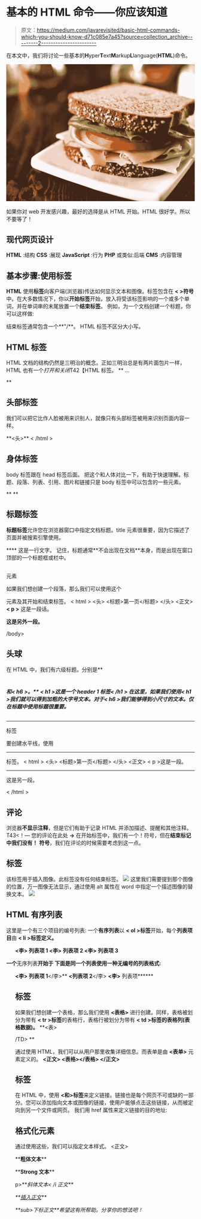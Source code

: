 # 基本的 HTML 命令——你应该知道

> 原文：<https://medium.com/javarevisited/basic-html-commands-which-you-should-know-d71c085e7a45?source=collection_archive---------2----------------------->

在本文中，我们将讨论一些基本的**H**yper**T**ext**M**arkup**L**language(**HTML**)命令。

[![](img/88cb5fc02bff206fd6eb058b5b1a3073.png)](https://www.java67.com/2020/08/5-best-online-courses-to-learn-html-5.html)

如果你对 web 开发感兴趣，最好的选择是从 HTML 开始。HTML 很好学。所以不要等了！

## 现代网页设计

**HTML** :结构
**CSS** :展现
**JavaScript** :行为
**PHP** 或类似:后端
**CMS** :内容管理

## 基本步骤:使用标签

**HTML** 使用**标签**向客户端(浏览器)传达如何显示文本和图像。标签包含在 **< >符号**中。在大多数情况下，你以**开始标签**开始，放入将受该标签影响的一个或多个单词，并在单词串的末尾放置一个**结束标签**。
例如，为一个文档创建一个标题，你可以这样做:
<title>HTML</title>
结束标签通常包含一个**"/**。
HTML 标签不区分大小写。

## HTML 标签

HTML 文档的结构仍然是三明治的概念。正如三明治总是有两片面包片一样，HTML 也有一个*打开和关闭*T42【HTML 标签。
**<html>
…
</html>**

## 头部标签

我们可以把它比作人脸被用来识别人，就像只有头部标签被用来识别页面内容一样。
<html>
**<头></头>**
< /html >

## 身体标签

body 标签跟在 head 标签后面。
把这个和人体对比一下，有助于快速理解。标题、段落、列表、引用、图片和链接只是 body 标签中可以包含的一些元素。
<html>
<head>
</head>
**<body>
</body>**
</html>

## 标题标签

**标题标签**允许您在浏览器窗口中指定文档标题。title 元素很重要，因为它描述了页面并被搜索引擎使用。
<html>
<head>
**<title>**首页**</title>**
</head>
<body>
这是一行文字。
</body>
</html>
记住，标题通常**不会出现在文档**本身，而是出现在窗口顶部的一个标题框或栏中。

## 

元素

如果我们想创建一个段落，那么我们可以使用这个

元素及其开始和结束标签。
< html >
<头>
<标题>第一页</标题>
</头>
<正文>
**< p >** 这是一段话。**</p>**
**<p>**这是另外一段。**</p>**
/body>
</html>

## 头球

在 HTML 中，我们有六级标题。分别是**<h1><H2><H3><H4><H5>和< h6 >。**
< h1 >这是一个 header 1 标签< /h1 >
在这里，如果我们使用< h1 >我们就可以得到加粗的大字号文本。对于< h6 >我们能够得到小尺寸的文本。仅在标题中使用标题**很重要。**

## 

* * *

标签

要创建水平线，使用

* * *

标签。
< html >
<头>
<标题>第一页</标题>
</头>
<正文>
< p >这是一段。</p>
**<HR>**
<p>这是另一段。</p>
</正文>
< /html >

## 评论

浏览器**不显示注释**，但是它们有助于记录 HTML 并添加描述、提醒和其他注释。
T43<！— 您的评论在此处 **→**
在开始标签中，我们有一个！符号，但在**结束标记中我们没有！** **符号**，我们在评论的时候需要考虑到这一点。

## 标签

该标签用于插入图像。此标签没有任何结束标签。
**<img src = " image . jpg "/>**
这里我们需要提到那个图像的位置，万一图像无法显示，通过使用 alt 属性在 word 中指定一个描述图像的替换文本。
**<img src = " image . jpg " alt = " "/>**

## HTML 有序列表

这里是一个有三个项目的编号列表:
一个**有序列表**以 **< ol >标签**开始，每个**列表项目**由 **< li >标签定义。**
**<ol>
**<李>** 列表项 1
**<李>** 列表项 2
**<李>** 列表项 3
**</ol>**
一个**无序列表**开始于
下面是同一个列表使用一种无编号的列表格式:
**<ul>**
**<李>** 列表项 1**</李>**
**<列表项 2**</李>
**<李>** 列表项******

## 标签

如果我们想创建一个表格，那么我们使用 **<表格>** 进行创建。同样，表格被划分为带有 **< tr >标签**的表格行，表格行被划分为带有 **< td >标签的表格列(表格数据)。**
**<表>
<tr>
<TD></TD>
<TD></TD>
<TD>/TD>
</tr>** 

通过使用 HTML，我们可以从用户那里收集详细信息。而表单是由 **<表单>** 元素定义的。
**<正文>
<表格></表格>
</正文>**

## 标签

在 HTML 中，使用 **<和>标签**来定义链接。链接也是每个网页不可或缺的一部分。您可以添加指向文本或图像的链接，使用户能够点击这些链接，从而被定向到另一个文件或网页。
我们用 href 属性来定义链接的目的地址:
**<a href = " "></a>**

## 格式化元素

通过使用这些，我们可以指定文本样式。
<正文>
<p>**<b>粗体文本</b>**</p>
<p>**<Strong>Strong 文本</Strong>**</p>
p>**<I>斜体文本< /i 正文</del>**</p>
<p>**<ins>插入正文</ins>**</p>
<p>**sub>下标正文</sub>**</p< 它定义了重要的文本。

希望这有所帮助。分享你的想法吧！